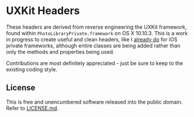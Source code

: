 # UXKit Headers
These headers are derived from reverse engineering the UXKit framework, found within `PhotoLibraryPrivate.framework` on OS X 10.10.3. This is a work in progress to create useful and clean headers, like I [already do](https://github.com/hbang/headers) for iOS private frameworks, although entire classes are being added rather than only the methods and properties being used.

Contributions are most definitely appreciated - just be sure to keep to the existing coding style.

## License
This is free and unencumbered software released into the public domain. Refer to [LICENSE.md](LICENSE.md).
